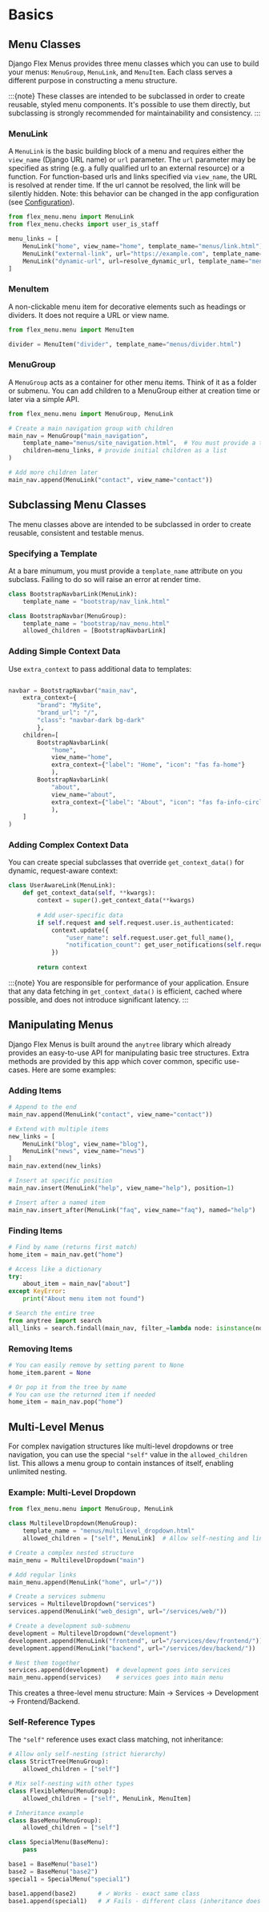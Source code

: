 # Basics

## Menu Classes

Django Flex Menus provides three menu classes which you can use to build your menus: `MenuGroup`, `MenuLink`, and `MenuItem`. Each class serves a different purpose in constructing a menu structure.

:::{note}
These classes are intended to be subclassed in order to create reusable, styled menu components. It's possible to use them directly, but subclassing is strongly recommended for maintainability and consistency.
:::

### MenuLink

A `MenuLink` is the basic building block of a menu and requires either the `view_name` (Django URL name) or `url` parameter. The `url` parameter may be specified as string (e.g. a fully qualified url to an external resource) or a function. For function-based urls and links specified via `view_name`, the URL is resolved at render time. If the url cannot be resolved, the link will be silently hidden. Note: this behavior can be changed in the app configuration (see [Configuration](configuration.md)).

```python
from flex_menu.menu import MenuLink
from flex_menu.checks import user_is_staff

menu_links = [
    MenuLink("home", view_name="home", template_name="menus/link.html"),
    MenuLink("external-link", url="https://example.com", template_name="menus/link.html"),
    MenuLink("dynamic-url", url=resolve_dynamic_url, template_name="menus/link.html"),  # A callable that returns a URL string
]
```

### MenuItem

A non-clickable menu item for decorative elements such as headings or dividers. It does not require a URL or view name.

```python
from flex_menu.menu import MenuItem

divider = MenuItem("divider", template_name="menus/divider.html")
```

### MenuGroup

A `MenuGroup` acts as a container for other menu items. Think of it as a folder or submenu. You can add children to a MenuGroup either at creation time or later via a simple API.

```python
from flex_menu.menu import MenuGroup, MenuLink

# Create a main navigation group with children
main_nav = MenuGroup("main_navigation", 
    template_name="menus/site_navigation.html",  # You must provide a template_name
    children=menu_links, # provide initial children as a list
)

# Add more children later
main_nav.append(MenuLink("contact", view_name="contact"))  

```

## Subclassing Menu Classes

The menu classes above are intended to be subclassed in order to create reusable, consistent and testable menus.

### Specifying a Template

At a bare minumum, you must provide a `template_name` attribute on you subclass. Failing to do so will raise an error at render time.

```python
class BootstrapNavbarLink(MenuLink):
    template_name = "bootstrap/nav_link.html"

class BootstrapNavbar(MenuGroup):
    template_name = "bootstrap/nav_menu.html"
    allowed_children = [BootstrapNavbarLink]
```

### Adding Simple Context Data

Use `extra_context` to pass additional data to templates:

```python

navbar = BootstrapNavbar("main_nav", 
    extra_context={
        "brand": "MySite", 
        "brand_url": "/", 
        "class": "navbar-dark bg-dark"
        },
    children=[
        BootstrapNavbarLink(
            "home", 
            view_name="home", 
            extra_context={"label": "Home", "icon": "fas fa-home"}
            ),
        BootstrapNavbarLink(
            "about", 
            view_name="about", 
            extra_context={"label": "About", "icon": "fas fa-info-circle"}
            ),
    ]
)

```

### Adding Complex Context Data

You can create special subclasses that override `get_context_data()` for dynamic, request-aware context:

```python
class UserAwareLink(MenuLink):
    def get_context_data(self, **kwargs):
        context = super().get_context_data(**kwargs)
        
        # Add user-specific data
        if self.request and self.request.user.is_authenticated:
            context.update({
                "user_name": self.request.user.get_full_name(),
                "notification_count": get_user_notifications(self.request.user).count()
            })
        
        return context
```

:::{note}
You are responsible for performance of your application. Ensure that any data fetching in `get_context_data()` is efficient, cached where possible, and does not introduce significant latency.
:::

## Manipulating Menus

Django Flex Menus is built around the `anytree` library which already provides an easy-to-use API for manipulating basic tree
structures. Extra methods are provided by this app which cover common, specific use-cases. Here are some examples:

### Adding Items

```python
# Append to the end
main_nav.append(MenuLink("contact", view_name="contact"))

# Extend with multiple items
new_links = [
    MenuLink("blog", view_name="blog"),
    MenuLink("news", view_name="news")
]
main_nav.extend(new_links)

# Insert at specific position
main_nav.insert(MenuLink("help", view_name="help"), position=1)

# Insert after a named item
main_nav.insert_after(MenuLink("faq", view_name="faq"), named="help")
```

### Finding Items

```python
# Find by name (returns first match)
home_item = main_nav.get("home")

# Access like a dictionary
try:
    about_item = main_nav["about"]
except KeyError:
    print("About menu item not found")

# Search the entire tree
from anytree import search
all_links = search.findall(main_nav, filter_=lambda node: isinstance(node, MenuLink))
```

### Removing Items

```python
# You can easily remove by setting parent to None
home_item.parent = None

# Or pop it from the tree by name
# You can use the returned item if needed
home_item = main_nav.pop("home")
```

## Multi-Level Menus

For complex navigation structures like multi-level dropdowns or tree navigation, you can use the special `"self"` value in the `allowed_children` list. This allows a menu group to contain instances of itself, enabling unlimited nesting.

### Example: Multi-Level Dropdown

```python
from flex_menu.menu import MenuGroup, MenuLink

class MultilevelDropdown(MenuGroup):
    template_name = "menus/multilevel_dropdown.html"
    allowed_children = ["self", MenuLink]  # Allow self-nesting and links

# Create a complex nested structure
main_menu = MultilevelDropdown("main")

# Add regular links
main_menu.append(MenuLink("home", url="/"))

# Create a services submenu
services = MultilevelDropdown("services")
services.append(MenuLink("web_design", url="/services/web/"))

# Create a development sub-submenu
development = MultilevelDropdown("development")
development.append(MenuLink("frontend", url="/services/dev/frontend/"))
development.append(MenuLink("backend", url="/services/dev/backend/"))

# Nest them together
services.append(development)  # development goes into services
main_menu.append(services)    # services goes into main menu
```

This creates a three-level menu structure: Main → Services → Development → Frontend/Backend.

### Self-Reference Types

The `"self"` reference uses exact class matching, not inheritance:

```python
# Allow only self-nesting (strict hierarchy)
class StrictTree(MenuGroup):
    allowed_children = ["self"]

# Mix self-nesting with other types
class FlexibleMenu(MenuGroup):
    allowed_children = ["self", MenuLink, MenuItem]

# Inheritance example
class BaseMenu(MenuGroup):
    allowed_children = ["self"]

class SpecialMenu(BaseMenu):
    pass

base1 = BaseMenu("base1")
base2 = BaseMenu("base2")
special1 = SpecialMenu("special1")

base1.append(base2)      # ✓ Works - exact same class
base1.append(special1)   # ✗ Fails - different class (inheritance doesn't matter for "self")
```

<!-- ### Reordering Items

```python
# Get current children as list
children = list(main_nav.children)

# Reorder as needed
children.reverse()  # Reverse order
children.sort(key=lambda x: x.name)  # Sort alphabetically

# Set new order
main_nav.children = children
``` -->
